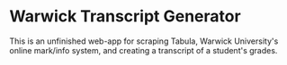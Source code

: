 # Warwick Transcript Generator
This is an unfinished web-app for scraping Tabula, Warwick University's online mark/info system, and creating a transcript of a student's grades.